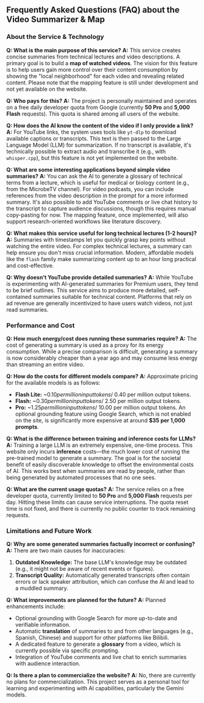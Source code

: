 ## Frequently Asked Questions (FAQ) about the Video Summarizer & Map

### About the Service & Technology

**Q: What is the main purpose of this service?**
**A:** This service creates concise summaries from technical lectures and video descriptions. A primary goal is to build a **map of watched videos**. The vision for this feature is to help users gain more control over their content consumption by showing the "local neighborhood" for each video and revealing related content. Please note that the mapping feature is still under development and not yet available on the website.

**Q: Who pays for this?**
**A:** The project is personally maintained and operates on a free daily developer quota from Google (currently **50 Pro** and **5,000 Flash** requests). This quota is shared among all users of the website.

**Q: How does the AI know the content of the video if I only provide a link?**
**A:** For YouTube links, the system uses tools like `yt-dlp` to download available captions or transcripts. This text is then passed to the Large Language Model (LLM) for summarization. If no transcript is available, it's technically possible to extract audio and transcribe it (e.g., with `whisper.cpp`), but this feature is not yet implemented on the website.

**Q: What are some interesting applications beyond simple video summaries?**
**A:** You can ask the AI to generate a glossary of technical terms from a lecture, which is useful for medical or biology content (e.g., from the MicrobeTV channel). For video podcasts, you can include references from the video description in the prompt for a more informed summary. It's also possible to add YouTube comments or live chat history to the transcript to capture audience discussions, though this requires manual copy-pasting for now. The mapping feature, once implemented, will also support research-oriented workflows like literature discovery.

**Q: What makes this service useful for long technical lectures (1-2 hours)?**
**A:** Summaries with timestamps let you quickly grasp key points without watching the entire video. For complex technical lectures, a summary can help ensure you don't miss crucial information. Modern, affordable models like the `flash` family make summarizing content up to an hour long practical and cost-effective.

**Q: Why doesn't YouTube provide detailed summaries?**
**A:** While YouTube is experimenting with AI-generated summaries for Premium users, they tend to be brief outlines. This service aims to produce more detailed, self-contained summaries suitable for technical content. Platforms that rely on ad revenue are generally incentivized to have users watch videos, not just read summaries.

### Performance and Cost

**Q: How much energy/cost does running these summaries require?**
**A:** The cost of generating a summary is used as a proxy for its energy consumption. While a precise comparison is difficult, generating a summary is now considerably cheaper than a year ago and may consume less energy than streaming an entire video.

**Q: How do the costs for different models compare?**
**A:** Approximate pricing for the available models is as follows:
*   **Flash Lite:** ~$0.10 per million input tokens / ~$0.40 per million output tokens.
*   **Flash:** ~$0.30 per million input tokens / ~$2.50 per million output tokens.
*   **Pro:** ~$1.25 per million input tokens / ~$10.00 per million output tokens.
An optional grounding feature using Google Search, which is not enabled on the site, is significantly more expensive at around **$35 per 1,000 prompts**.

**Q: What is the difference between training and inference costs for LLMs?**
**A:** Training a large LLM is an extremely expensive, one-time process. This website only incurs **inference** costs—the much lower cost of running the pre-trained model to generate a summary. The goal is for the societal benefit of easily discoverable knowledge to offset the environmental costs of AI. This works best when summaries are read by people, rather than being generated by automated processes that no one sees.

**Q: What are the current usage quotas?**
**A:** The service relies on a free developer quota, currently limited to **50 Pro** and **5,000 Flash** requests per day. Hitting these limits can cause service interruptions. The quota reset time is not fixed, and there is currently no public counter to track remaining requests.

### Limitations and Future Work

**Q: Why are some generated summaries factually incorrect or confusing?**
**A:** There are two main causes for inaccuracies:
1.  **Outdated Knowledge:** The base LLM's knowledge may be outdated (e.g., it might not be aware of recent events or figures).
2.  **Transcript Quality:** Automatically generated transcripts often contain errors or lack speaker attribution, which can confuse the AI and lead to a muddled summary.

**Q: What improvements are planned for the future?**
**A:** Planned enhancements include:
*   Optional grounding with Google Search for more up-to-date and verifiable information.
*   Automatic **translation** of summaries to and from other languages (e.g., Spanish, Chinese) and support for other platforms like Bilibili.
*   A dedicated feature to generate a **glossary** from a video, which is currently possible via specific prompting.
*   Integration of YouTube comments and live chat to enrich summaries with audience interaction.

**Q: Is there a plan to commercialize the website?**
**A:** No, there are currently no plans for commercialization. This project serves as a personal tool for learning and experimenting with AI capabilities, particularly the Gemini models.
